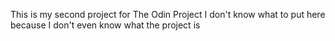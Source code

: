 This is my second project for The Odin Project
I don't know what to put here because I don't even know what the project is
